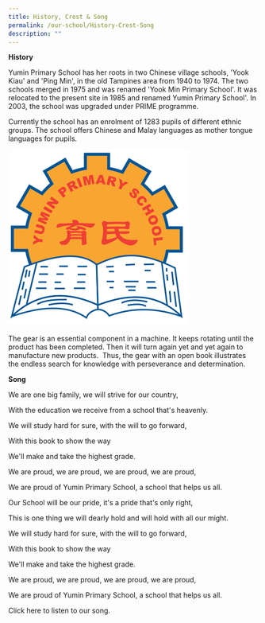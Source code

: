 ```yaml
---
title: History, Crest & Song
permalink: /our-school/History-Crest-Song
description: ""
---
```

**History** 

Yumin Primary School has her roots in two Chinese village schools, 'Yook Kiau' and 'Ping Min', in the old Tampines area from 1940 to 1974. The two schools merged in 1975 and was renamed 'Yook Min Primary School'. It was relocated to the present site in 1985 and renamed Yumin Primary School'. In 2003, the school was upgraded under PRIME programme.

 
Currently the school has an enrolment of 1283 pupils of different ethnic groups. The school offers Chinese and Malay languages as mother tongue languages for pupils.

![](/images/schoolcrest.png)

The gear is an essential component in a machine. It keeps rotating until the product has been completed. Then it will turn again yet and yet again to manufacture new products.  Thus, the gear with an open book illustrates the endless search for knowledge with perseverance and determination.  

  

**Song**

We are one big family, we will strive for our country,

With the education we receive from a school that's heavenly.

We will study hard for sure, with the will to go forward,

With this book to show the way

We'll make and take the highest grade.

  

We are proud, we are proud, we are proud, we are proud,

We are proud of Yumin Primary School, a school that helps us all.

  

Our School will be our pride, it's a pride that's only right,

This is one thing we will dearly hold and will hold with all our might.

We will study hard for sure, with the will to go forward,

With this book to show the way

We'll make and take the highest grade.

  

We are proud, we are proud, we are proud, we are proud,

We are proud of Yumin Primary School, a school that helps us all.

Click here to listen to our song.